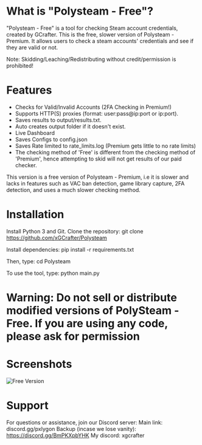 # What is "Polysteam - Free"?
"Polysteam - Free" is a tool for checking Steam account credentials, created by GCrafter. This is the free, slower version of Polysteam - Premium.
It allows users to check a steam accounts' credentials and see if they are valid or not.

Note: Skidding/Leaching/Redistributing without credit/permission is prohibited! 

# Features

- Checks for Valid/Invalid Accounts (2FA Checking in Premium!)
- Supports HTTP(S) proxies (format: user:pass@ip:port or ip:port). 
- Saves results to output/results.txt.
- Auto creates output folder if it doesn't exist.
- Live Dashboard
- Saves Configs to config.json
- Saves Rate limited to rate_limits.log (Premium gets little to no rate limits)
- The checking method of 'Free' is different from the checking method of 'Premium', hence attempting to skid will not get results of our paid checker.

This version is a free version of Polysteam - Premium, i.e it is slower and lacks in features such as VAC ban detection, game library capture, 2FA detection, and uses a much slower checking method.

# Installation
Install Python 3 and Git.
Clone the repository:
git clone https://github.com/xGCrafter/Polysteam

Install dependencies:
pip install -r requirements.txt

Then, type:
cd Polysteam

To use the tool, type:
python main.py

# Warning: Do not sell or distribute modified versions of PolySteam - Free. If you are using any code, please ask for permission

# Screenshots
![Free Version](https://i.ibb.co/hRq3zZbc/image.png)

# Support
For questions or assistance, join our Discord server:
Main link: discord.gg/pxlygon
Backup (incase we lose vanity): https://discord.gg/BmPKXpbYHK
My discord: xgcrafter
